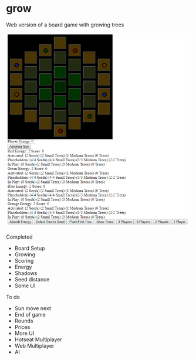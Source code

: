 # grow
Web version of a board game with growing trees

![GitHub Logo](/buttonhex.png)

Completed
* Board Setup
* Growing
* Scoring
* Energy
* Shadows
* Seed distance
* Some UI

To do
* Sun move next
* End of game
* Rounds
* Prices
* More UI
* Hotseat Multiplayer
* Web Multiplayer
* AI
